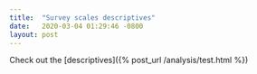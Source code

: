 ```yaml
---
title:  "Survey scales descriptives"
date:   2020-03-04 01:29:46 -0800
layout: post
---
```

Check out the [descriptives]({% post_url /analysis/test.html %})